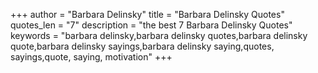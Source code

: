 +++
author = "Barbara Delinsky"
title = "Barbara Delinsky Quotes"
quotes_len = "7"
description = "the best 7 Barbara Delinsky Quotes"
keywords = "barbara delinsky,barbara delinsky quotes,barbara delinsky quote,barbara delinsky sayings,barbara delinsky saying,quotes, sayings,quote, saying, motivation"
+++
